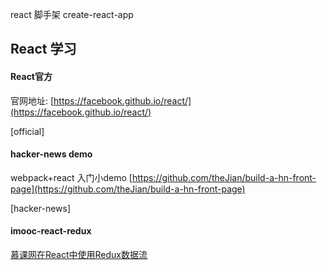 react 脚手架 create-react-app


## React 学习

#### React官方
官网地址: [https://facebook.github.io/react/](https://facebook.github.io/react/)

[official]


#### hacker-news demo

webpack+react 入门小demo [https://github.com/theJian/build-a-hn-front-page](https://github.com/theJian/build-a-hn-front-page)

[hacker-news]

#### imooc-react-redux
[慕课网在React中使用Redux数据流](http://www.imooc.com/learn/744)
